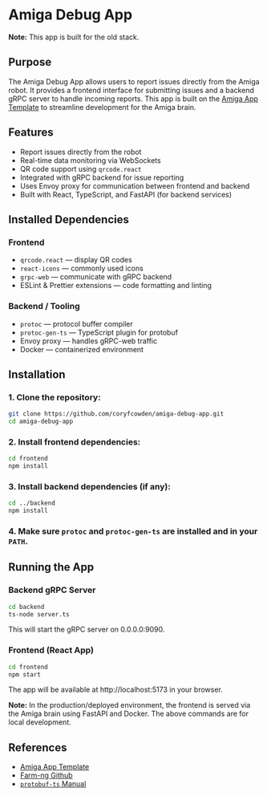 # Amiga Debug App

**Note:** This app is built for the old stack.

## Purpose

The Amiga Debug App allows users to report issues directly from the Amiga robot. It provides a frontend interface for submitting issues and a backend gRPC server to handle incoming reports. This app is built on the [Amiga App Template](https://github.com/farm-ng/amiga-app-template) to streamline development for the Amiga brain.

## Features

- Report issues directly from the robot
- Real-time data monitoring via WebSockets
- QR code support using `qrcode.react`
- Integrated with gRPC backend for issue reporting
- Uses Envoy proxy for communication between frontend and backend
- Built with React, TypeScript, and FastAPI (for backend services)

## Installed Dependencies

### Frontend

- `qrcode.react` — display QR codes
- `react-icons` — commonly used icons
- `grpc-web` — communicate with gRPC backend
- ESLint & Prettier extensions — code formatting and linting

### Backend / Tooling

- `protoc` — protocol buffer compiler
- `protoc-gen-ts` — TypeScript plugin for protobuf
- Envoy proxy — handles gRPC-web traffic
- Docker — containerized environment

## Installation

### **1. Clone the repository:**

```bash
git clone https://github.com/coryfcowden/amiga-debug-app.git
cd amiga-debug-app
```

### **2. Install frontend dependencies:**

```bash
cd frontend
npm install
```

### **3. Install backend dependencies (if any):**

```bash
cd ../backend
npm install
```

### **4. Make sure `protoc` and `protoc-gen-ts` are installed and in your `PATH`.**

## Running the App

### Backend gRPC Server

```bash
cd backend
ts-node server.ts
```

This will start the gRPC server on 0.0.0.0:9090.

### Frontend (React App)

```bash
cd frontend
npm start
```

The app will be available at http://localhost:5173 in your browser.

**Note:** In the production/deployed environment, the frontend is served via the Amiga brain using FastAPI and Docker. The above commands are for local development.

## References

- [Amiga App Template](https://github.com/farm-ng/amiga-app-template)
- [Farm-ng Github](https://github.com/farm-ng)
- [`protobuf-ts` Manual](https://github.com/timostamm/protobuf-ts/blob/main/MANUAL.md)
